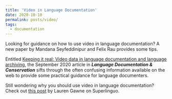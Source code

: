 ```yaml
---
title: 'Video in Language Documentation'
date: 2020-10-10
permalink: posts/video/
tags:
  - documentation
---
```


Looking for guidance on how to use video in language documentation? A new paper by Mandana Seyfeddinipur and Felix Rau provides some tips.


Entitled [Keeping it real: Video data in language documentation and language archiving](http://hdl.handle.net/10125/24965), the September 2020 article in ***Language Documentation & Conservation*** sifts through the often confusing information available on the web to provide some practical guidance for language documenters.

Still wondering why you should use video in language documentation? Check out [this post](https://www.superlinguo.com/post/148949834781/reasons-you-should-use-video-in-language) by Lauren Gawne on Superlinguo.
